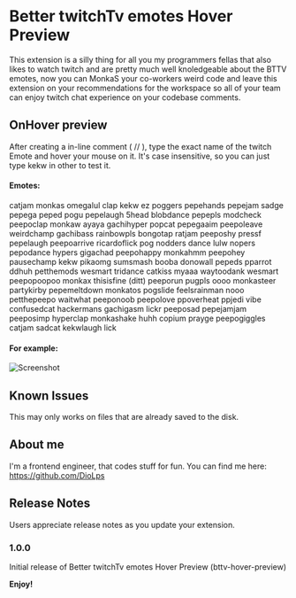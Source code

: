 # Better twitchTv emotes Hover Preview

This extension is a silly thing for all you my programmers fellas that also likes to watch twitch and are pretty much well knoledgeable about the BTTV emotes, now you can MonkaS your co-workers weird code and leave this extension on your recommendations for the workspace so all of your team can enjoy twitch chat experience on your codebase comments.

## OnHover preview

After creating a in-line comment ( // ), type the exact name of the twitch Emote and hover your mouse on it. It's case insensitive, so you can just type kekw in other to test it.

#### Emotes:

catjam
monkas
omegalul
clap
kekw
ez
poggers
pepehands
pepejam
sadge
pepega
peped
pogu
pepelaugh
5head
blobdance
pepepls
modcheck
peepoclap
monkaw
ayaya
gachihyper
popcat
pepegaaim
peepoleave
weirdchamp
gachibass
rainbowpls
bongotap
ratjam
peeposhy
pressf
pepelaugh
peepoarrive
ricardoflick
pog
nodders
dance
lulw
nopers
pepodance
hypers
gigachad
peepohappy
monkahmm
peepohey
pausechamp
kekw
pikaomg
sumsmash
booba
donowall
pepeds
pparrot
ddhuh
petthemods
wesmart
tridance
catkiss
myaaa
waytoodank
wesmart
peepopoopoo
monkax
thisisfine
(ditt)
peeporun
pugpls
oooo
monkasteer
partykirby
pepemeltdown
monkatos
pogslide
feelsrainman
nooo
petthepeepo
waitwhat
peeponoob
peepolove
ppoverheat
ppjedi
vibe
confusedcat
hackermans
gachigasm
lickr
peeposad
pepejamjam
peeposimp
hyperclap
monkashake
huhh
copium
prayge
peepogiggles
catjam
sadcat
kekwlaugh
lick

#### For example:

![Screenshot](https://raw.githubusercontent.com/DioLps/bttv-hover-preview/raw/main/images/exampleOne.png)

## Known Issues

This may only works on files that are already saved to the disk.

## About me

I'm a frontend engineer, that codes stuff for fun. You can find me here: https://github.com/DioLps

## Release Notes

Users appreciate release notes as you update your extension.

### 1.0.0

Initial release of Better twitchTv emotes Hover Preview (bttv-hover-preview)

**Enjoy!**
